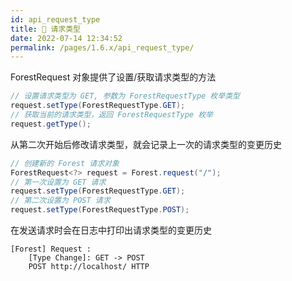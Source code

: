 ```yaml
---
id: api_request_type
title: 🎪 请求类型
date: 2022-07-14 12:34:52
permalink: /pages/1.6.x/api_request_type/
---
```


ForestRequest 对象提供了设置/获取请求类型的方法

```java
// 设置请求类型为 GET, 参数为 ForestRequestType 枚举类型
request.setType(ForestRequestType.GET);
// 获取当前的请求类型，返回 ForestRequestType 枚举
request.getType();
```

从第二次开始后修改请求类型，就会记录上一次的请求类型的变更历史

```java
// 创建新的 Forest 请求对象
ForestRequest<?> request = Forest.request("/");
// 第一次设置为 GET 请求
request.setType(ForestRequestType.GET);
// 第二次设置为 POST 请求
request.setType(ForestRequestType.POST);
```

在发送请求时会在日志中打印出请求类型的变更历史

```
[Forest] Request : 
	[Type Change]: GET -> POST
	POST http://localhost/ HTTP
```
